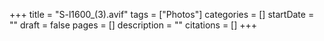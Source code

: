 +++
title = "S-l1600_(3).avif"
tags = ["Photos"]
categories = []
startDate = ""
draft = false
pages = []
description = ""
citations = []
+++
